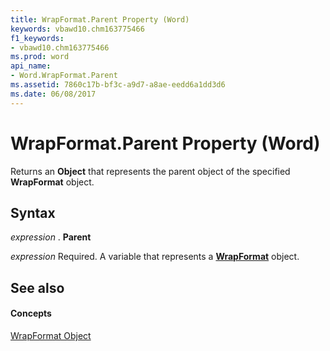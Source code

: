 ```yaml
---
title: WrapFormat.Parent Property (Word)
keywords: vbawd10.chm163775466
f1_keywords:
- vbawd10.chm163775466
ms.prod: word
api_name:
- Word.WrapFormat.Parent
ms.assetid: 7860c17b-bf3c-a9d7-a8ae-eedd6a1dd3d6
ms.date: 06/08/2017
---
```



# WrapFormat.Parent Property (Word)

Returns an  **Object** that represents the parent object of the specified **WrapFormat** object.


## Syntax

 _expression_ . **Parent**

 _expression_ Required. A variable that represents a **[WrapFormat](Word.WrapFormat.md)** object.


## See also


#### Concepts


[WrapFormat Object](Word.WrapFormat.md)

